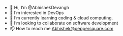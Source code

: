 - 👋 Hi, I’m @AbhishekDevangh
- 👀 I’m interested in DevOps
- 🌱 I’m currently learning coding & cloud computing.
- 💞️ I’m looking to collaborate on software development
- 📫 How to reach me Abhishek@peppersquare.com

<!---
AbhishekDevangh/AbhishekDevangh is a ✨ special ✨ repository because its `README.md` (this file) appears on your GitHub profile.
You can click the Preview link to take a look at your changes.
--->

